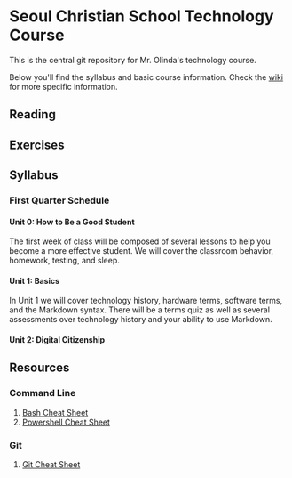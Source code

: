 # Seoul Christian School Technology Course

This is the central git repository for Mr. Olinda's technology course.

Below you'll find the syllabus and basic course information. Check the [wiki](https://github.com/seoul-christian-school/technology-course/wiki) for more specific information.

## Reading

## Exercises

## Syllabus

### First Quarter Schedule

#### Unit 0: How to Be a Good Student

The first week of class will be composed of several lessons to help you become a more effective student. We will cover the classroom behavior, homework, testing, and sleep.

#### Unit 1: Basics

In Unit 1 we will cover technology history, hardware terms, software terms, and the Markdown syntax. There will be a terms quiz as well as several assessments over technology history and your ability to use Markdown.

#### Unit 2: Digital Citizenship

## Resources

### Command Line

1. [Bash Cheat Sheet](http://cli.learncodethehardway.org/bash_cheat_sheet.pdf)
2. [Powershell Cheat Sheet](http://www.microsoft.com/download/en/details.aspx?displaylang=en&id=7097)

### Git

1. [Git Cheat Sheet](https://training.github.com/kit/downloads/github-git-cheat-sheet.pdf)
